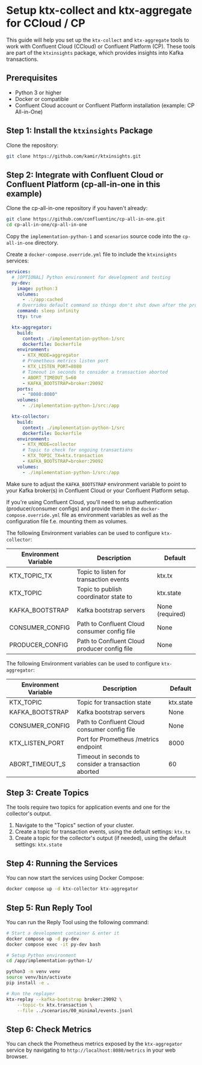 # Setup ktx-collect and ktx-aggregate for CCloud / CP

This guide will help you set up the `ktx-collect` and `ktx-aggregate` tools to work with Confluent Cloud (CCloud) or Confluent Platform (CP). These tools are part of the `ktxinsights` package, which provides insights into Kafka transactions.

## Prerequisites
- Python 3 or higher
- Docker or compatible
- Confluent Cloud account or Confluent Platform installation (example: CP All-in-One)

## Step 1: Install the `ktxinsights` Package

Clone the repository:

```bash
git clone https://github.com/kamir/ktxinsights.git
```

## Step 2: Integrate with Confluent Cloud or Confluent Platform (cp-all-in-one in this example)

Clone the cp-all-in-one repository if you haven't already:

```bash
git clone https://github.com/confluentinc/cp-all-in-one.git
cd cp-all-in-one/cp-all-in-one
```

Copy the `implementation-python-1` and `scenarios` source code into the `cp-all-in-one` directory.

Create a `docker-compose.override.yml` file to include the `ktxinsights` services:

```yaml
services:
  # [OPTIONAL] Python environment for development and testing
  py-dev:
    image: python:3
    volumes:
      - .:/app:cached
    # Overrides default command so things don't shut down after the process ends.
    command: sleep infinity
    tty: true

  ktx-aggregator:
    build:
      context: ./implementation-python-1/src
      dockerfile: Dockerfile
    environment:
      - KTX_MODE=aggregator
      # Prometheus metrics listen port
      - KTX_LISTEN_PORT=8080
      # Timeout in seconds to consider a transaction aborted
      - ABORT_TIMEOUT_S=60
      - KAFKA_BOOTSTRAP=broker:29092
    ports:
      - "8080:8080"
    volumes:
      - ./implementation-python-1/src:/app

  ktx-collector:
    build:
      context: ./implementation-python-1/src
      dockerfile: Dockerfile
    environment:
      - KTX_MODE=collector
      # Topic to check for ongoing transactions
      - KTX_TOPIC_TX=ktx.transaction
      - KAFKA_BOOTSTRAP=broker:29092
    volumes:
      - ./implementation-python-1/src:/app
```
Make sure to adjust the `KAFKA_BOOTSTRAP` environment variable to point to your Kafka broker(s) in Confluent Cloud or your Confluent Platform setup.

If you're using Confluent Cloud, you'll need to setup authentication (producer/consumer configs) and provide them in the `docker-compose.override.yml` file as environment variables as well as the configuration file f.e. mounting them as volumes.

The following Environment variables can be used to configure `ktx-collector`:

| Environment Variable | Description | Default |
|----------------------|-------------|---------|
| KTX_TOPIC_TX         | Topic to listen for transaction events | ktx.tx |
| KTX_TOPIC            | Topic to publish coordinator state to | ktx.state |
| KAFKA_BOOTSTRAP      | Kafka bootstrap servers | None (required) |
| CONSUMER_CONFIG      | Path to Confluent Cloud consumer config file | None |
| PRODUCER_CONFIG      | Path to Confluent Cloud producer config file | None |


The following Environment variables can be used to configure `ktx-aggregator`:

| Environment Variable   | Description                                         | Default      |
|-----------------------|-----------------------------------------------------|--------------|
| KTX_TOPIC             | Topic for transaction state                         | ktx.state    |
| KAFKA_BOOTSTRAP       | Kafka bootstrap servers                            | None |
| CONSUMER_CONFIG       | Path to Confluent Cloud consumer config file        | None         |
| KTX_LISTEN_PORT       | Port for Prometheus /metrics endpoint               | 8000         |
| ABORT_TIMEOUT_S       | Timeout in seconds to consider a transaction aborted| 60           |


## Step 3: Create Topics
The tools require two topics for application events and one for the collector's output.
1.  Navigate to the "Topics" section of your cluster.
2.  Create a topic for transaction events, using the default settings:
    `ktx.tx`
3.  Create a topic for the collector's output (if needed), using the default settings:
    `ktx.state`

## Step 4: Running the Services
You can now start the services using Docker Compose:

```bash
docker compose up -d ktx-collector ktx-aggregator
```

## Step 5: Run Reply Tool

You can run the Reply Tool using the following command:

```bash
# Start a development container & enter it
docker compose up -d py-dev
docker compose exec -it py-dev bash

# Setup Python environment
cd /app/implementation-python-1/

python3 -m venv venv
source venv/bin/activate
pip install -e .

# Run the replayer
ktx-replay --kafka-bootstrap broker:29092 \
	--topic-tx ktx.transaction \
	--file ../scenarios/00_minimal/events.jsonl
```

## Step 6: Check Metrics

You can check the Prometheus metrics exposed by the `ktx-aggregator` service by navigating to `http://localhost:8080/metrics` in your web browser.
